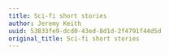 ```yaml
---
title: Sci-fi short stories
author: Jeremy Keith
uuid: 53833fe9-dcd0-43ed-8d1d-2f4791f44d5d
original_title: Sci-fi short stories
---
```


